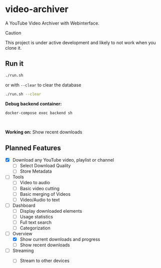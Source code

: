 # video-archiver
A YouTube Video Archiver with Webinterface.

> [!CAUTION]
> This project is under active development and likely to not work when you clone it.

## Run it

````bash
./run.sh
````

or with `--clear` to clear the database

````bash
./run.sh --clear
````

**Debug backend container:**

````bash
docker-compose exec backend sh
````

<br>

**Working on:** Show recent downloads


## Planned Features
- [x] Download any YouTube video, playlist or channel
  - [ ] Select Download Quality
  - [ ] Store Metadata
- [ ] Tools
  - [ ] Video to audio
  - [ ] Basic video cutting
  - [ ] Basic merging of Videos
  - [ ] Video/Audio to text
- [ ] Dashboard
  - [ ] Display downloaded elements
  - [ ] Usage statistics
  - [ ] Full text search
  - [ ] Categorization
- [ ] Overview
  - [x] Show current downloads and progress
  - [ ] Show recent downloads
- [ ] Streaming
  - [ ] Stream to other devices 

